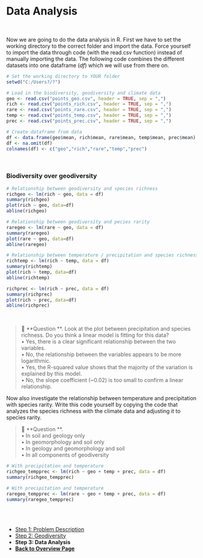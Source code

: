 # Data Analysis

<br />

Now we are going to do the data analysis in R. First we have to set the working directory to the correct folder and import the data. Force yourself to import the data through code (with the read.csv function) instead of manually importing the data. The following code combines the different datasets into one dataframe (*df*) which we will use from there on.

```R
# Set the working directory to YOUR folder
setwd("C:/Users?/?")

# Load in the biodiversity, geodiversity and climate data
geo <- read.csv("points_geo.csv", header = TRUE, sep = ",")
rich <- read.csv("points_rich.csv", header = TRUE, sep = ",")
rare <- read.csv("points_rare.csv", header = TRUE, sep = ",")
temp <- read.csv("points_temp.csv", header = TRUE, sep = ",")
prec <- read.csv("points_prec.csv", header = TRUE, sep = ",")

# Create dataframe from data
df <- data.frame(geo$mean, rich$mean, rare$mean, temp$mean, prec$mean)
df <- na.omit(df)
colnames(df) <- c("geo","rich","rare","temp","prec")
```

<br />

### Biodiversity over geodiversity



```R
# Relationship between geodiversity and species richness
richgeo <- lm(rich ~ geo, data = df)
summary(richgeo)
plot(rich ~ geo, data=df)
abline(richgeo)

# Relationship between geodiversity and pecies rarity
raregeo <- lm(rare ~ geo, data = df)
summary(raregeo)
plot(rare ~ geo, data=df)
abline(raregeo)
```


```R
# Relationship between temperature / precipitation and species richness
richtemp <- lm(rich ~ temp, data = df)
summary(richtemp)
plot(rich ~ temp, data=df)
abline(richtemp)

richprec <- lm(rich ~ prec, data = df)
summary(richprec)
plot(rich ~ prec, data=df)
abline(richprec)
```

<br />

> 📝 **Question **. Look at the plot between precipitation and species richness. Do you think a linear model is fitting for this data?
> <br />
> • Yes, there is a clear significant relationship between the two variables. <br />
> • No, the relationship between the variables appears to be more logarithmic.  <br />
> • Yes, the R-squared value shows that the majority of the variation is explained by this model. <br />
> • No, the slope coefficient (~0.02) is too small to confirm a linear relationship. <br />



Now also investigate the relationship between temperature and precipitation with species rarity. Write this code yourself by copying the code that analyzes the species richness with the climate data and adjusting it to species rarity.

> 📝 **Question **. 
> <br />
> • In soil and geology only <br />
> • In geomorphology and soil only <br />
> • In geology and geomorphology and soil <br />
> • In all components of geodiversity <br />


```R
# With precipitation and temperature
richgeo_tempprec <- lm(rich ~ geo + temp + prec, data = df)
summary(richgeo_tempprec)

# With precipitation and temperature
raregeo_tempprec <- lm(rare ~ geo + temp + prec, data = df)
summary(raregeo_tempprec)
```



<br />
<br />


<nav>
  <ul>
    <li><a href="geodiversity.html">Step 1: Problem Description</a></li>
    <li><a href="geodiversity.html">Step 2: Geodiversity</a></li>
    <li><strong>Step 3: Data Analysis</strong></li>
    <li><a href="../"><b>Back to Overview Page</b></a></li>
  </ul>
</nav>


